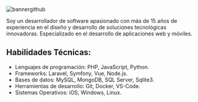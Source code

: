 ![bannergithub](https://github.com/coderdev21/coderdev21/assets/30912173/7c534651-537a-4747-bbdd-6eef1660ded0)

Soy un desarrollador de software apasionado con más de 15 años de experiencia en el diseño y desarrollo de soluciones tecnológicas innovadoras. Especializado en el desarrollo de aplicaciones web y móviles.

## Habilidades Técnicas:
- Lenguajes de programación: PHP, JavaScript, Python.
- Frameworks: Laravel, Symfony, Vue, Node.js.
- Bases de datos: MySQL, MongoDB, SQL Server, Sqlite3.
- Herramientas de desarrollo: Git, Docker, VS-Code.
- Sistemas Operativos: iOS, Windows, Linux.
<!--
**coderdev21/coderdev21** is a ✨ _special_ ✨ repository because its `README.md` (this file) appears on your GitHub profile.

Here are some ideas to get you started:

- 🔭 I’m currently working on ...
- 🌱 I’m currently learning ...
- 👯 I’m looking to collaborate on ...
- 🤔 I’m looking for help with ...
- 💬 Ask me about ...
- 📫 How to reach me: ...
- 😄 Pronouns: ...
- ⚡ Fun fact: ...
-->
